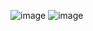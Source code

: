 ![image](https://user-images.githubusercontent.com/44859568/124348787-ac385780-dbb1-11eb-8a73-e1f1548c439c.png)
![image](https://user-images.githubusercontent.com/44859568/124348776-a0e52c00-dbb1-11eb-941f-74d8c5989f5d.png)
